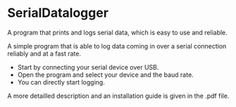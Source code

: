 # SerialDatalogger
A program that prints and logs serial data, which is easy to use and reliable.


A simple program that is able to log data coming in over a serial connection reliably and at a fast rate.
* Start by connecting your serial device over USB.
* Open the program and select your device and the baud rate.
* You can directly start logging.


A more detailled description and an installation guide is given in the .pdf file.

